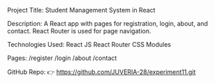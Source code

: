 Project Title: Student Management System in React

Description:
A React app with pages for registration, login, about, and contact. React Router is used for page navigation.

Technologies Used:
React JS
React Router
CSS Modules

Pages:
/register
/login
/about
/contact

GitHub Repo:
👉 https://github.com/JUVERIA-28/experiment11.git
